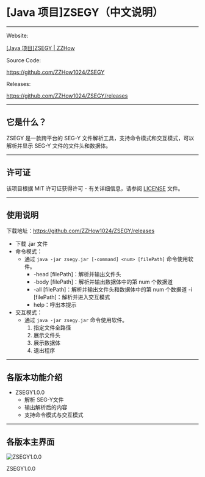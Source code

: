# [Java 项目]ZSEGY（中文说明）

---

Website:

[[Java 项目]ZSEGY | ZZHow](https://www.zzhow.com/ZSEGY)

Source Code:

https://github.com/ZZHow1024/ZSEGY

Releases:

https://github.com/ZZHow1024/ZSEGY/releases

---

## 它是什么？

ZSEGY 是一款跨平台的 SEG-Y 文件解析工具，支持命令模式和交互模式，可以解析并显示 SEG-Y 文件的文件头和数据体。

---

## 许可证

该项目根据 MIT 许可证获得许可 - 有关详细信息，请参阅 [LICENSE](https://github.com/ZZHow1024/ZSEGY/blob/main/LICENSE) 文件。

---

## 使用说明

下载地址：https://github.com/ZZHow1024/ZSEGY/releases

- 下载 .jar 文件
- 命令模式：
    - 通过 `java -jar zsegy.jar [-command] <num> [filePath]` 命令使用软件。
        - -head [filePath]：解析并输出文件头
        - -body <num> [filePath]：解析并输出数据体中的第 num 个数据道
        - -all <num> [filePath]：解析并输出文件头和数据体中的第 num 个数据道
        -i [filePath]：解析并进入交互模式
        - help：呼出本提示
- 交互模式：
    - 通过 `java -jar zsegy.jar` 命令使用软件。
        1. 指定文件全路径
        2. 展示文件头
        3. 展示数据体
        4. 退出程序

---

## 各版本功能介绍

- ZSEGY1.0.0
    - 解析 SEG-Y文件
    - 输出解析后的内容
    - 支持命令模式与交互模式

---

## 各版本主界面

![ZSEGY1.0.0](https://www.notion.so/image/https%3A%2F%2Fprod-files-secure.s3.us-west-2.amazonaws.com%2F4b165318-6383-451c-8845-110b786c9f0a%2F77686c07-8ce0-4713-9982-c0fbb624147e%2FZSEGY1.0.0.png?table=block&id=14ae64bd-e40f-8010-b353-e36c9a36e3d9&t=14ae64bd-e40f-8010-b353-e36c9a36e3d9&width=434&cache=v2)

ZSEGY1.0.0